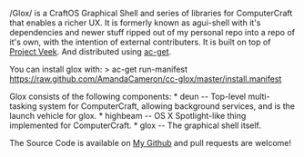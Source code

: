 /Glox/ is a CraftOS Graphical Shell and series of libraries for ComputerCraft that enables a richer UX. It is formerly known as agui-shell with it's
dependencies and newer stuff ripped out of my personal repo into a repo of it's own, with the intention of external contributers. It is built on top of
[Project Veek](http://www.computercraft.info/forums2/index.php?/topic/17640-). And distributed using 
[ac-get](http://www.computercraft.info/forums2/index.php?/topic/13821-).

You can install glox with: 
	> ac-get run-manifest https://raw.github.com/AmandaCameron/cc-glox/master/install.manifest

Glox consists of the following components:
	* deun -- Top-level multi-tasking system for ComputerCraft, allowing background services, and is the launch vehicle for glox.
	* highbeam -- OS X Spotlight-like thing implemented for ComputerCraft.
	* glox -- The graphical shell itself.

The Source Code is available on [My Github](https://github.com/AmandaCameron/cc-glox) and pull requests are welcome!